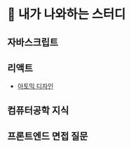 # 📅 내가 나와하는 스터디

## 자바스크립트
## 리액트
- [아토믹 디자인](https://github.com/suhyang-lee/study-with-me/blob/main/atomic.md)
## 컴퓨터공학 지식
## 프론트엔드 면접 질문



